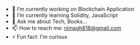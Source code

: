 
- 🔭 I’m currently working on Blockchain Application
- 🌱 I’m currently learning Solidity, JavaScript
- 💬 Ask me about Tech, Books...
- 📫 How to reach me: nimagh818@gmail.com
- ⚡ Fun fact: I'm curious
